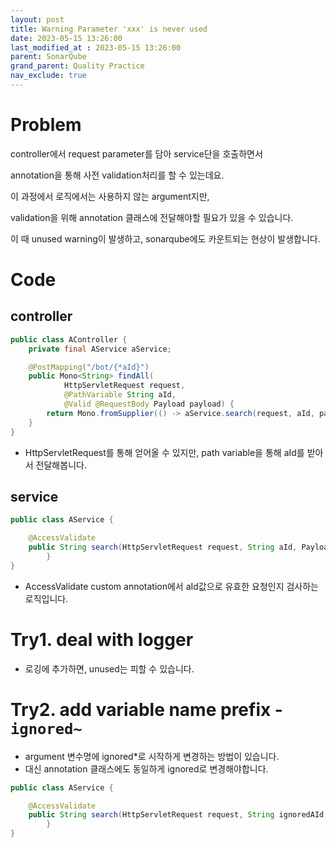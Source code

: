 ```yaml
---
layout: post
title: Warning Parameter 'xxx' is never used
date: 2023-05-15 13:26:00
last_modified_at : 2023-05-15 13:26:00
parent: SonarQube
grand_parent: Quality Practice
nav_exclude: true
---
```


# Problem

controller에서 request parameter를 담아 service단을 호출하면서

annotation을 통해 사전 validation처리를 할 수 있는데요.

이 과정에서 로직에서는 사용하지 않는 argument지만, 

validation을 위해 annotation 클래스에 전달해야할 필요가 있을 수 있습니다.

이 때 unused warning이 발생하고, sonarqube에도 카운트되는 현상이 발생합니다.

# Code

## controller

```java
public class AController {
    private final AService aService;

    @PostMapping("/bot/{*aId}")
    public Mono<String> findAll(
            HttpServletRequest request,
            @PathVariable String aId,
            @Valid @RequestBody Payload payload) {
        return Mono.fromSupplier(() -> aService.search(request, aId, payload)).doOnNext(log::debug).log();
    }
}
```

- HttpServletRequest를 통해 얻어올 수 있지만, path variable을 통해 aId를 받아서 전달해봅니다.

## service

```java
public class AService {

    @AccessValidate
    public String search(HttpServletRequest request, String aId, Payload payload) {
		}
}
```

- AccessValidate custom annotation에서 aId값으로 유효한 요청인지 검사하는 로직입니다.

# Try1. deal with logger

- 로깅에 추가하면, unused는 피할 수 있습니다.

# Try2. add variable name prefix - `ignored~`

- argument 변수명에 ignored*로 시작하게 변경하는 방법이 있습니다.
- 대신 annotation 클래스에도 동일하게 ignored로 변경해야합니다.

```java
public class AService {

    @AccessValidate
    public String search(HttpServletRequest request, String ignoredAId, Payload payload) {
		}
}
```